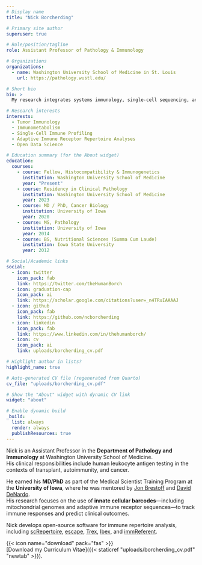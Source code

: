 ```yaml
---
# Display name
title: "Nick Borcherding"

# Primary site author
superuser: true

# Role/position/tagline
role: Assistant Professor of Pathology & Immunology

# Organizations
organizations:
  - name: Washington University School of Medicine in St. Louis
    url: https://pathology.wustl.edu/

# Short bio
bio: >
  My research integrates systems immunology, single-cell sequencing, and computational frameworks to understand the adaptive immune response.

# Research interests
interests:
  - Tumor Immunology
  - Immunometabolism
  - Single-Cell Immune Profiling
  - Adaptive Immune Receptor Repertoire Analyses
  - Open Data Science

# Education summary (for the About widget)
education:
  courses:
    - course: Fellow, Histocompatibility & Immunogenetics
      institution: Washington University School of Medicine
      year: "Present"
    - course: Residency in Clinical Pathology
      institution: Washington University School of Medicine
      year: 2023
    - course: MD / PhD, Cancer Biology
      institution: University of Iowa
      year: 2020
    - course: MS, Pathology
      institution: University of Iowa
      year: 2014
    - course: BS, Nutritional Sciences (Summa Cum Laude)
      institution: Iowa State University
      year: 2012

# Social/Academic links
social:
  - icon: twitter
    icon_pack: fab
    link: https://twitter.com/theHumanBorch
  - icon: graduation-cap
    icon_pack: ai
    link: https://scholar.google.com/citations?user=_n4TRuIAAAAJ
  - icon: github
    icon_pack: fab
    link: https://github.com/ncborcherding
  - icon: linkedin
    icon_pack: fab
    link: https://www.linkedin.com/in/thehumanborch/
  - icon: cv
    icon_pack: ai
    link: uploads/borcherding_cv.pdf

# Highlight author in lists?
highlight_name: true

# Auto-generated CV file (regenerated from Quarto)
cv_file: "uploads/borcherding_cv.pdf"

# Show the "About" widget with dynamic CV link
widget: "about"

# Enable dynamic build
_build:
  list: always
  render: always
  publishResources: true
---
```


Nick is an Assistant Professor in the **Department of Pathology and Immunology** at Washington University School of Medicine.  
His clinical responsibilities include human leukocyte antigen testing in the contexts of transplant, autoimmunity, and cancer.

He earned his **MD/PhD** as part of the Medical Scientist Training Program at the **University of Iowa**, where he was mentored by
[Jon Brestoff](https://brestofflab.com/) and [David DeNardo](https://www.icce-wustl.org/david-denardo-lab.html).  
His research focuses on the use of **innate cellular barcodes**—including mitochondrial genomes and adaptive immune receptor sequences—to track immune responses and predict clinical outcomes.

Nick develops open-source software for immune repertoire analysis, including
[scRepertoire](https://github.com/ncborcherding/scRepertoire),
[escape](https://github.com/ncborcherding/escape),
[Trex](https://github.com/ncborcherding/Trex),
[Ibex](https://github.com/BorchLab/Ibex),
and [immReferent](https://github.com/BorchLab/immReferent).

{{< icon name="download" pack="fas" >}}  
[Download my Curriculum Vitae]({{< staticref "uploads/borcherding_cv.pdf" "newtab" >}}).
